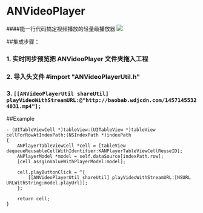 # ANVideoPlayer


####能一行代码搞定视频播放的轻量级播放器
![](1111.gif)

##集成步骤：
### 1. 实时同步预览把 ANVideoPlayer 文件夹拖入工程
### 2. 导入头文件 #import "ANVideoPlayerUtil.h"
### 3. ```[[ANVideoPlayerUtil shareUtil] playVideoWithStreamURL:@"http://baobab.wdjcdn.com/14571455324031.mp4"];```

##Example
```
- (UITableViewCell *)tableView:(UITableView *)tableView cellForRowAtIndexPath:(NSIndexPath *)indexPath
{
    ANPlayerTableViewCell *cell = [tableView dequeueReusableCellWithIdentifier:KANPlayerTableViewCellReuseID];
    ANPlayerModel *model = self.dataSource[indexPath.row];
    [cell assginValueWithPlayerModel:model];
    
    cell.playButtonClick = ^{
        [[ANVideoPlayerUtil shareUtil] playVideoWithStreamURL:[NSURL URLWithString:model.playUrl]];
    };
    
    return cell;
}

```
